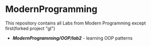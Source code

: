 # ModernProgramming

This repository contains all Labs from Modern Programming except first(forked project "gl")

* ***ModernProgramming/OOP/lab2*** - learning OOP patterns
